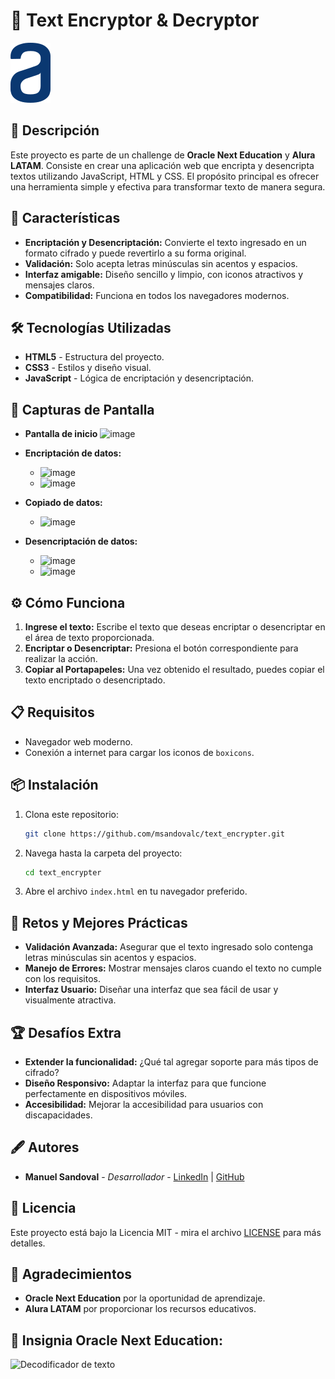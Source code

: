 # 🔐 Text Encryptor & Decryptor

![Logo de Alura](images/alura-logo.svg)

## 📜 Descripción

Este proyecto es parte de un challenge de **Oracle Next Education** y **Alura LATAM**. Consiste en crear una aplicación web que encripta y desencripta textos utilizando JavaScript, HTML y CSS. El propósito principal es ofrecer una herramienta simple y efectiva para transformar texto de manera segura.

## 🚀 Características

- **Encriptación y Desencriptación:** Convierte el texto ingresado en un formato cifrado y puede revertirlo a su forma original.
- **Validación:** Solo acepta letras minúsculas sin acentos y espacios.
- **Interfaz amigable:** Diseño sencillo y limpio, con iconos atractivos y mensajes claros.
- **Compatibilidad:** Funciona en todos los navegadores modernos.

## 🛠️ Tecnologías Utilizadas

- **HTML5** - Estructura del proyecto.
- **CSS3** - Estilos y diseño visual.
- **JavaScript** - Lógica de encriptación y desencriptación.

## 📸 Capturas de Pantalla

- **Pantalla de inicio**
![image](https://github.com/user-attachments/assets/64b50a12-07d1-4aff-83d7-ace414817cc5)

- **Encriptación de datos:**
  - ![image](https://github.com/user-attachments/assets/e79ca03c-f801-4977-bae1-2e9d2cfcbf53)
  - ![image](https://github.com/user-attachments/assets/c47a0164-4fab-43a1-ba2c-b255e547e4bc)

- **Copiado de datos:**
  - ![image](https://github.com/user-attachments/assets/db5e07ac-8ad6-46de-8de5-52183dab9e98)

- **Desencriptación de datos:**
  - ![image](https://github.com/user-attachments/assets/fea16358-a44a-4f1a-b3c5-b1df7751cf98)
  - ![image](https://github.com/user-attachments/assets/3b6b8369-de41-430a-96b9-7f2bc9b48603)

   
## ⚙️ Cómo Funciona

1. **Ingrese el texto:** Escribe el texto que deseas encriptar o desencriptar en el área de texto proporcionada.
2. **Encriptar o Desencriptar:** Presiona el botón correspondiente para realizar la acción.
3. **Copiar al Portapapeles:** Una vez obtenido el resultado, puedes copiar el texto encriptado o desencriptado.

## 📋 Requisitos

- Navegador web moderno.
- Conexión a internet para cargar los iconos de `boxicons`.

## 📦 Instalación

1. Clona este repositorio:

    ```bash
    git clone https://github.com/msandovalc/text_encrypter.git
    ```

2. Navega hasta la carpeta del proyecto:

    ```bash
    cd text_encrypter
    ```

3. Abre el archivo `index.html` en tu navegador preferido.

## 🧩 Retos y Mejores Prácticas

- **Validación Avanzada:** Asegurar que el texto ingresado solo contenga letras minúsculas sin acentos y espacios.
- **Manejo de Errores:** Mostrar mensajes claros cuando el texto no cumple con los requisitos.
- **Interfaz Usuario:** Diseñar una interfaz que sea fácil de usar y visualmente atractiva.
  
## 🏆 Desafíos Extra

- **Extender la funcionalidad:** ¿Qué tal agregar soporte para más tipos de cifrado?
- **Diseño Responsivo:** Adaptar la interfaz para que funcione perfectamente en dispositivos móviles.
- **Accesibilidad:** Mejorar la accesibilidad para usuarios con discapacidades.

## 🖋️ Autores

- **Manuel Sandoval** - *Desarrollador* - [LinkedIn](https://www.linkedin.com/in/manuelsandovalc/) | [GitHub](https://github.com/msandovalc)

## 📄 Licencia

Este proyecto está bajo la Licencia MIT - mira el archivo [LICENSE](LICENSE) para más detalles.

## 🙌 Agradecimientos

- **Oracle Next Education** por la oportunidad de aprendizaje.
- **Alura LATAM** por proporcionar los recursos educativos.
  
## 🏅 Insignia Oracle Next Education:
![Decodificador de texto](https://github.com/user-attachments/assets/77eab1bf-b371-458c-9cc5-d94e34134a47)


